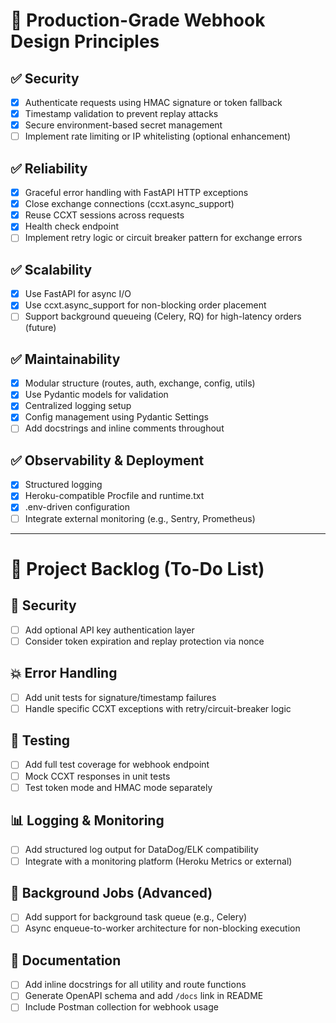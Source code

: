 # 📘 Production-Grade Webhook Design Principles

## ✅ Security
- [x] Authenticate requests using HMAC signature or token fallback
- [x] Timestamp validation to prevent replay attacks
- [x] Secure environment-based secret management
- [ ] Implement rate limiting or IP whitelisting (optional enhancement)

## ✅ Reliability
- [x] Graceful error handling with FastAPI HTTP exceptions
- [x] Close exchange connections (ccxt.async_support)
- [x] Reuse CCXT sessions across requests
- [x] Health check endpoint
- [ ] Implement retry logic or circuit breaker pattern for exchange errors

## ✅ Scalability
- [x] Use FastAPI for async I/O
- [x] Use ccxt.async_support for non-blocking order placement
- [ ] Support background queueing (Celery, RQ) for high-latency orders (future)

## ✅ Maintainability
- [x] Modular structure (routes, auth, exchange, config, utils)
- [x] Use Pydantic models for validation
- [x] Centralized logging setup
- [x] Config management using Pydantic Settings
- [ ] Add docstrings and inline comments throughout

## ✅ Observability & Deployment
- [x] Structured logging
- [x] Heroku-compatible Procfile and runtime.txt
- [x] .env-driven configuration
- [ ] Integrate external monitoring (e.g., Sentry, Prometheus)

---

# 🧩 Project Backlog (To-Do List)

## 🔐 Security
- [ ] Add optional API key authentication layer
- [ ] Consider token expiration and replay protection via nonce

## 💥 Error Handling
- [ ] Add unit tests for signature/timestamp failures
- [ ] Handle specific CCXT exceptions with retry/circuit-breaker logic

## 🧪 Testing
- [ ] Add full test coverage for webhook endpoint
- [ ] Mock CCXT responses in unit tests
- [ ] Test token mode and HMAC mode separately

## 📊 Logging & Monitoring
- [ ] Add structured log output for DataDog/ELK compatibility
- [ ] Integrate with a monitoring platform (Heroku Metrics or external)

## 🔁 Background Jobs (Advanced)
- [ ] Add support for background task queue (e.g., Celery)
- [ ] Async enqueue-to-worker architecture for non-blocking execution

## 📄 Documentation
- [ ] Add inline docstrings for all utility and route functions
- [ ] Generate OpenAPI schema and add `/docs` link in README
- [ ] Include Postman collection for webhook usage